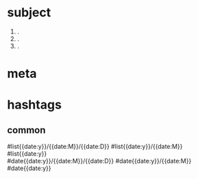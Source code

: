 # subject
1. . 
2. . 
3. . 
# meta
# hashtags
## common
#list{{date:y}}/{{date:M}}/{{date:D}} #list{{date:y}}/{{date:M}} #list{{date:y}}  
#date{{date:y}}/{{date:M}}/{{date:D}}  #date{{date:y}}/{{date:M}}  #date{{date:y}}
